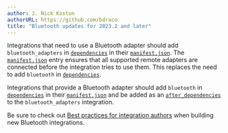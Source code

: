 ```yaml
---
author: J. Nick Koston
authorURL: https://github.com/bdraco
title: "Bluetooth updates for 2023.2 and later"
---
```


Integrations that need to use a Bluetooth adapter should add `bluetooth_adapters` in [`dependencies`](/docs/creating_integration_manifest#dependencies) in their [`manifest.json`](/docs/creating_integration_manifest). The [`manifest.json`](/docs/creating_integration_manifest) entry ensures that all supported remote adapters are connected before the integration tries to use them. This replaces the need to add `bluetooth` in [`dependencies`](/docs/creating_integration_manifest#dependencies).

Integrations that provide a Bluetooth adapter should add `bluetooth` in [`dependencies`](/docs/creating_integration_manifest#dependencies) in their [`manifest.json`](/docs/creating_integration_manifest) and be added as an [`after_dependencies`](/docs/creating_integration_manifest#after-dependencies) to the `bluetooth_adapters` integration.

Be sure to check out [Best practices for integration authors](/docs/bluetooth/#best-practices-for-integration-authors) when building new Bluetooth integrations.
